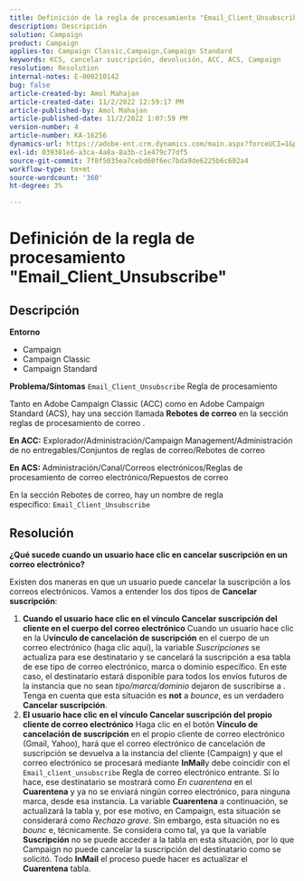 ```yaml
---
title: Definición de la regla de procesamiento "Email_Client_Unsubscribe"
description: Descripción
solution: Campaign
product: Campaign
applies-to: Campaign Classic,Campaign,Campaign Standard
keywords: KCS, cancelar suscripción, devolución, ACC, ACS, Campaign
resolution: Resolution
internal-notes: E-000210142
bug: false
article-created-by: Amol Mahajan
article-created-date: 11/2/2022 12:59:17 PM
article-published-by: Amol Mahajan
article-published-date: 11/2/2022 1:07:59 PM
version-number: 4
article-number: KA-16256
dynamics-url: https://adobe-ent.crm.dynamics.com/main.aspx?forceUCI=1&pagetype=entityrecord&etn=knowledgearticle&id=421b7525-ae5a-ed11-9561-6045bd006a22
exl-id: 039381e6-a3ca-4a8a-8a3b-c1e479c77df5
source-git-commit: 7f0f5035ea7cebd60f6ec7bda9de6225b6c602a4
workflow-type: tm+mt
source-wordcount: '360'
ht-degree: 3%

---
```


# Definición de la regla de procesamiento &quot;Email_Client_Unsubscribe&quot;

## Descripción

<b>Entorno</b>
- Campaign
- Campaign Classic
- Campaign Standard

<b>Problema/Síntomas</b>
`Email_Client_Unsubscribe` Regla de procesamiento

Tanto en Adobe Campaign Classic (ACC) como en Adobe Campaign Standard (ACS), hay una sección llamada <b>Rebotes de correo</b> en la sección reglas de procesamiento de correo .

<b>En ACC:</b> Explorador/Administración/Campaign Management/Administración de no entregables/Conjuntos de reglas de correo/Rebotes de correo

<b>En ACS: </b>Administración/Canal/Correos electrónicos/Reglas de procesamiento de correo electrónico/Repuestos de correo

En la sección Rebotes de correo, hay un nombre de regla específico: `Email_Client_Unsubscribe`


## Resolución


<b>¿Qué sucede cuando un usuario hace clic en cancelar suscripción en un correo electrónico?</b>

Existen dos maneras en que un usuario puede cancelar la suscripción a los correos electrónicos. Vamos a entender los dos tipos de <b>Cancelar suscripción</b>:

1. <b>Cuando el usuario hace clic en el vínculo Cancelar suscripción del cliente en el cuerpo del correo electrónico</b>
Cuando un usuario hace clic en la U<b>vínculo de cancelación de suscripción</b> en el cuerpo de un correo electrónico (haga clic aquí), la variable *Suscripciones* se actualiza para ese destinatario y se cancelará la suscripción a esa tabla de ese tipo de correo electrónico, marca o dominio específico. En este caso, el destinatario estará disponible para todos los envíos futuros de la instancia que no sean *tipo/marca/dominio* dejaron de suscribirse a . Tenga en cuenta que esta situación es <b>not</b> a *bounce*, es un verdadero <b>Cancelar suscripción</b>.
2. <b>El usuario hace clic en el vínculo Cancelar suscripción del propio cliente de correo electrónico</b>
Haga clic en el botón <b>Vínculo de cancelación de suscripción</b> en el propio cliente de correo electrónico (Gmail, Yahoo), hará que el correo electrónico de cancelación de suscripción se devuelva a la instancia del cliente (Campaign) y que el correo electrónico se procesará mediante <b>InMail</b>y debe coincidir con el `Email_client_unsubscribe` Regla de correo electrónico entrante. Si lo hace, ese destinatario se mostrará como *En cuarentena* en el <b>Cuarentena</b> y ya no se enviará ningún correo electrónico, para ninguna marca, desde esa instancia. La variable <b>Cuarentena</b> a continuación, se actualizará la tabla y, por ese motivo, en Campaign, esta situación se considerará como *Rechazo grave*. Sin embargo, esta situación no es *bounc* e, técnicamente. Se considera como tal, ya que la variable <b>Suscripción</b> no se puede acceder a la tabla en esta situación, por lo que Campaign no puede cancelar la suscripción del destinatario como se solicitó. Todo <b>InMail</b> el proceso puede hacer es actualizar el <b>Cuarentena</b> tabla.

